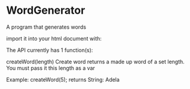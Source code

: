 # WordGenerator
A program that generates words

import it into your html document with:
<script src="https://raw.githubusercontent.com/Auto19/WordGenerator/master/WordsAPI.js"></script>

The API currently has 1 function(s):

createWord(length)
  Create word returns a made up word of a set length. You must pass it this length as a var
  
  Example: createWord(5);
      returns String: Adela
